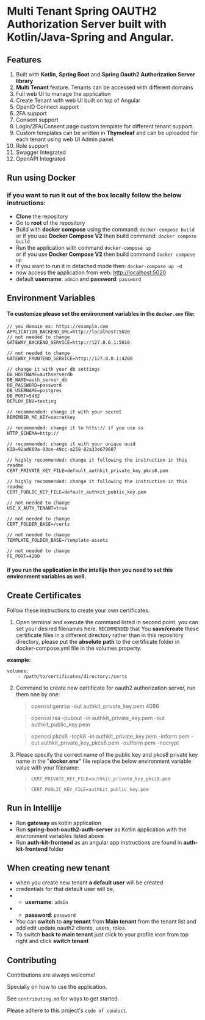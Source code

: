
# Multi Tenant Spring OAUTH2 Authorization Server built with Kotlin/Java-Spring and Angular.

## Features

1. Built with **Kotlin**, **Spring Boot** and **Spring Oauth2 Authorization Server library**
2. **Multi Tenant** feature. Tenants can be accessed with different domains
3. Full web UI to manage the application
4. Create Tenant with web UI built on top of Angular
5. OpenID Connect support
6. 2FA support
7. Consent support
8. Login/2FA/Consent page custom template for different tenant support.
9. Custom templates can be written in **Thymeleaf** and can be uploaded for each tenant using web UI Admin panel.
10. Role support
11. Swagger Integrated
12. OpenAPI Integrated

## Run using Docker

### if you want to run it out of the box locally follow the below instructions:

- **Clone** the repository
- Go to **root** of the repository
- Build with **docker compose** using the command: `docker-compose build`    
  or if you use **Docker Compose V2** then build command: `docker compose build`
- Run the application with command `docker-compose up `    
  or if you use **Docker Compose V2** then build command `docker compose up`
- If you want to run it in detached mode then: `docker-compose up -d`
- now access the application from web: [http://localhost:5020](http://localhost:5020)
- default **username**: `admin` and **password**: `password`

## Environment Variables
#### To customize please set the environment variables in the `docker.env` file:


    // you domain ex: https://example.com 
    APPLICATION_BACKEND_URL=http://localhost:5020  
    // not needed to change
    GATEWAY_BACKEND_SERVICE=http://127.0.0.1:5010 
    
    // not needed to change    
    GATEWAY_FRONTEND_SERVICE=http://127.0.0.1:4200 
    
    // change it with your db settings    
    DB_HOSTNAME=authserverdb    
    DB_NAME=auth_server_db       
    DB_PASSWORD=password        
    DB_USERNAME=postgres        
    DB_PORT=5432          
    DEPLOY_ENV=testing  
      
    // recommended: change it with your secret 
    REMEMBER_ME_KEY=secretkey        
    
    // recommended: change it to htts:// if you use ss    
    HTTP_SCHEMA=http://        
    
    // recommended: change it with your unique uuid     
    KID=92ad669a-93ce-49cc-a258-82a33e679607  
      
    // highly recommended: change it following the instruction in this readme  
    CERT_PRIVATE_KEY_FILE=default_authkit_private_key_pkcs8.pem       
            
    // highly recommended: change it following the instruction in this readme     
    CERT_PUBLIC_KEY_FILE=default_authkit_public_key.pem      
    
    // not needed to change 
    USE_X_AUTH_TENANT=true          
            
    // not needed to change 
    CERT_FOLDER_BASE=/certs    
    
    // not needed to change      
    TEMPLATE_FOLDER_BASE=/template-assets  
      
    // not needed to change 
    FE_PORT=4200  


#### if you run the application in the intellije then you need to set this environment variables as well.


## Create Certificates

Follow these instructions to create your own certificates.

1. Open terminal and execute the command listed in second point. you can set your desired filenames here. `RECOMMENDED` that You **save/create**    these certificate files in a different directory  rather than in this    repository directory, please put the **absolute  path** to the certificate  folder in docker-compose.yml file in the volumes property.

**example:**

    volumes: 
	    - /path/to/certificates/directory:/certs  


2. Command to create new certificate for oauth2 authorization server, run them one by one:


    > openssl genrsa -out authkit_private_key.pem 4096   

    > openssl rsa -pubout -in authkit_private_key.pem -out authkit_public_key.pem   

    > openssl pkcs8 -topk8 -in authkit_private_key.pem -inform pem -out authkit_private_key_pkcs8.pem -outform pem -nocrypt  


3. Please specify the correct name of the public key and pkcs8 private key name in the "**docker.env**" file  replace the below environment variable value with your filename:

   >     CERT_PRIVATE_KEY_FILE=authkit_private_key_pkcs8.pem 

   >     CERT_PUBLIC_KEY_FILE=authkit_public_key.pem




## Run in Intellije

- Run **gateway** as kotlin application
- Run **spring-boot-oauth2-auth-server** as Kotlin application with the environment variables listed above
- Run **auth-kit-frontend** as an angular app instructions are found in **auth-kit-frontend** folder


## When creating new tenant

- when you create new tenant **a default user** will be created
- credentials for that default user will be,
-  - **username**: `admin`
- -  **password**: `password`
- You can **switch** to **any tenant** from **Main tenant** from the tenant list and add edit update oauth2 clients, users, roles.
- To switch **back to main tenant** just click to your profile icon from top right and click **switch tenant**



## Contributing

Contributions are always welcome!

Specially on how to use the application.

See `contributing.md` for ways to get started.

Please adhere to this project's `code of conduct`.
